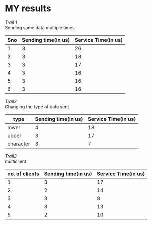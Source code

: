 # MY results

*Trail 1*<br>
Sending same data multiple times<br>



|  Sno |  Sending time(in us) |  Service Time(in us) |  
|---|---|---|
| 1 |    3|  26  | 
|  2 |   3 |  18 |  
|   3|    3| 17  | 
| 4 |    3|  16  | 
|  5 |   3 |  16 |  
|   6|    3| 16  | 


*Trail2*<br>
Changing the type of data sent<br>

|type| Sending time(in us) |  Service Time(in us) |  
|---|---|---|
| lower |    4|  18  | 
|  upper |   3 |  17  |  
|   character|   3| 7  | 

*Trail3*<br>
multiclient


|  no. of clients |  Sending time(in us)  |  Service Time(in us) |  
|---|---|---|
| 1 |    3|  17  | 
|  2 |   2 |  14 |  
|   3|    3| 8  | 
|  4 |   3 |  13 |  
|   5|    2| 10 | 
